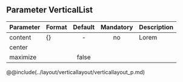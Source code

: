 ## Parameter VerticalList
|	Parameter			|			Format			|	Default					|	Mandatory	|	Description				| 
|		---				|			---				|	:---:					|	:---:		|		---					|
|	content	|	{}	|	-	|	no	|	Lorem	|
|	<span class="removed-opt">center</span>	|	|	|	|	|
|	<span class="merged-opt">maximize</span>	|	|	false	|	|	&nbsp;	|


@@include(../layout/verticallayout/verticallayout_p.md) 
